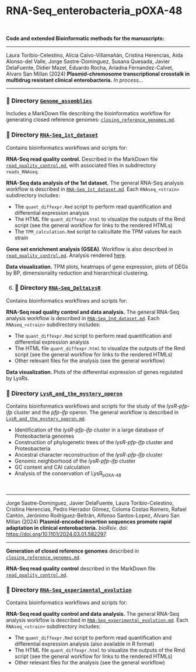 # RNA-Seq_enterobacteria_pOXA-48

</br>

**Code and extended Bioinformatic methods for the manuscripts:**



---

Laura Toribio-Celestino, Alicia Calvo-Villamañán, Cristina Herencias, Aida Alonso-del Valle, Jorge Sastre-Dominguez, Susana Quesada, Javier DelaFuente, Didier Mazel, Eduardo Rocha, Ariadna Fernandez-Calvet, Alvaro San Millan (2024) **Plasmid-chromosome transcriptional crosstalk in multidrug resistant clinical enterobacteria.** *In process...*

---


### 📂 Directory [`Genome_assemblies`](./Genome_assemblies/)
Includes a MarkDown file describing the bioinformatics workflow for generating closed reference genomes: [`closing_reference_genomes.md`](./Genome_assemblies/closing_reference_genomes.md).


### 📂 Directory [`RNA-Seq_1st_dataset`](./RNA-Seq_1st_dataset/)
Contains bioinformatics workflows and scripts for:

**RNA-Seq read quality control.** Described in the MarkDown file [`read_quality_control.md`](./RNA-Seq_1st_dataset/read_quality_control.md), with associated files in subdirectory `reads_RNAseq`.

**RNA-Seq data analysis of the 1st dataset.** The general RNA-Seq analysis workflow is described in [`RNA-Seq_1st_dataset.md`](./RNA-Seq_1st_dataset/RNA-Seq_1st_dataset.md). Each `RNAseq_<strain>` subdirectory includes:
* The `quant_diffexpr.Rmd` script to perform read quantification and differential expression analysis
* The HTML file `quant_diffexpr.html` to visualize the outputs of the Rmd script (see the general workflow for links to the rendered HTMLs)
* The `TPM_calculation.Rmd` script to calcultate the TPM values for each strain

**Gene set enrichment analysis (GSEA)**. Workflow is also described in [`read_quality_control.md`](./RNA-Seq_1st_dataset/read_quality_control.md). Analysis rendered [here](https://laboratoribio.github.io/RNA-Seq_enterobacteria_pOXA-48/RNA-Seq_1st_dataset/GSEA/GSEA.html).

**Data visualization.** TPM plots, heatmaps of gene expression, plots of DEGs by BP, dimensionality reduction and hierarchical clustering.


6. ### 📂 Directory [`RNA-Seq_DeltaLysR`](./RNA-Seq_DeltaLysR/)
Contains bioinformatics workflows and scripts for:

**RNA-Seq read quality control and data analysis.** The general RNA-Seq analysis workflow is described in [`RNA-Seq_2nd_dataset.md`](./RNA-Seq_DeltaLysR/RNA-Seq_2nd_dataset.md). Each `RNAseq_<strain>` subdirectory includes:
* The `quant_diffexpr.Rmd` script to perform read quantification and differential expression analysis
* The HTML file `quant_diffexpr.html` to visualize the outputs of the Rmd script (see the general workflow for links to the rendered HTMLs)
* Other relevant files for the analysis (see the general workflow)

**Data visualization.** Plots of the differential expression of genes regulated by LysRs.


### 📂 Directory [`LysR_and_the_mystery_operon`](./LysR_and_the_mystery_operon/)
Contains bioinformatics workflows and scripts for the study of the *lysR-pfp-ifp* cluster and the *pfp-ifp* operon. The general workflow is described in [`LysR_and_the_mystery_operon.md`](./LysR_and_the_mystery_operon/LysR_and_the_mystery_operon.md).
* Identification of the *lysR-pfp-ifp* cluster in a large database of Proteobacteria genomes
* Construction of phylogenetic trees of the *lysR-pfp-ifp* cluster and Proteobacteria
* Ancestral character reconstruction of the *lysR-pfp-ifp* cluster
* Genomic neighborhood of the *lysR-pfp-ifp* cluster
* GC content and CAI calculation
* Analysis of the conservation of LysR<sub>pOXA-48</sub>



</br>

---

Jorge Sastre-Dominguez, Javier DelaFuente, Laura Toribio-Celestino, Cristina Herencias, Pedro Herrador Gómez, Coloma Costas Romero, Rafael Cantón, Jerónimo Rodríguez-Beltrán, Alfonso Santos-Lopez, Alvaro San Millan (2024) **Plasmid-encoded insertion sequences promote rapid adaptation in clinical enterobacteria.** *bioRxiv*. doi: https://doi.org/10.1101/2024.03.01.582297.

---

**Generation of closed reference genomes** described in [`closing_reference_genomes.md`](./Genome_assemblies/closing_reference_genomes.md).

**RNA-Seq read quality control** described in the MarkDown file [`read_quality_control.md`](./RNA-Seq_1st_dataset/read_quality_control.md).

### 📂 Directory [`RNA-Seq_experimental_evolution`](./RNA-Seq_experimental_evolution/)
Contains bioinformatics workflows and scripts for:

**RNA-Seq read quality control and data analysis.** The general RNA-Seq analysis workflow is described in [`RNA-Seq_experimental_evolution.md`](./RNA-Seq_experimental_evolution/RNA-Seq_experimental_evolution.md). Each `RNAseq_<strain>` subdirectory includes:
* The `quant_diffexpr.Rmd` script to perform read quantification and differential expression analysis (also available in R format)
* The HTML file `quant_diffexpr.html` to visualize the outputs of the Rmd script (see the general workflow for links to the rendered HTMLs)
* Other relevant files for the analysis (see the general workflow)
